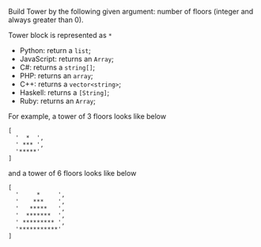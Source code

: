 Build Tower by the following given argument:
number of floors (integer and always greater than 0).

Tower block is represented as `*`

- Python: return a `list`;
- JavaScript: returns an `Array`;
- C#: returns a `string[]`;
- PHP: returns an `array`;
- C++: returns a `vector<string>`;
- Haskell: returns a `[String]`;
- Ruby: returns an `Array`;


For example, a tower of 3 floors looks like below

```
[
  '  *  ', 
  ' *** ', 
  '*****'
]
```

and a tower of 6 floors looks like below

```
[
  '     *     ', 
  '    ***    ', 
  '   *****   ', 
  '  *******  ', 
  ' ********* ', 
  '***********'
]
```